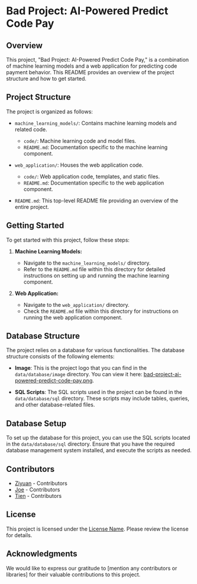 # Bad Project: AI-Powered Predict Code Pay

## Overview
This project, "Bad Project: AI-Powered Predict Code Pay," is a combination of machine learning models and a web application for predicting code payment behavior. This README provides an overview of the project structure and how to get started.

## Project Structure
The project is organized as follows:

- `machine_learning_models/`: Contains machine learning models and related code.
    - `code/`: Machine learning code and model files.
    - `README.md`: Documentation specific to the machine learning component.

- `web_application/`: Houses the web application code.
    - `code/`: Web application code, templates, and static files.
    - `README.md`: Documentation specific to the web application component.

- `README.md`: This top-level README file providing an overview of the entire project.

## Getting Started
To get started with this project, follow these steps:

1. **Machine Learning Models:**
   - Navigate to the `machine_learning_models/` directory.
   - Refer to the `README.md` file within this directory for detailed instructions on setting up and running the machine learning component.

2. **Web Application:**
   - Navigate to the `web_application/` directory.
   - Check the `README.md` file within this directory for instructions on running the web application component.

## Database Structure
The project relies on a database for various functionalities. The database structure consists of the following elements:

- **Image**: This is the project logo that you can find in the `data/database/image` directory. You can view it here: [bad-project-ai-powered-predict-code-pay.png](data/database/image/bad-project-ai-powered-predict-code-pay.png).

- **SQL Scripts**: The SQL scripts used in the project can be found in the `data/database/sql` directory. These scripts may include tables, queries, and other database-related files.

## Database Setup
To set up the database for this project, you can use the SQL scripts located in the `data/database/sql` directory. Ensure that you have the required database management system installed, and execute the scripts as needed.

## Contributors
- [Ziyuan](https://github.com/Zzzyyy2023) - Contributors
- [Joe](https://github.com/uiophjkk) - Contributors
- [Tien](https://github.com/zhangtienyong) - Contributors

## License
This project is licensed under the [License Name](link-to-license). Please review the license for details.

## Acknowledgments
We would like to express our gratitude to [mention any contributors or libraries] for their valuable contributions to this project.
